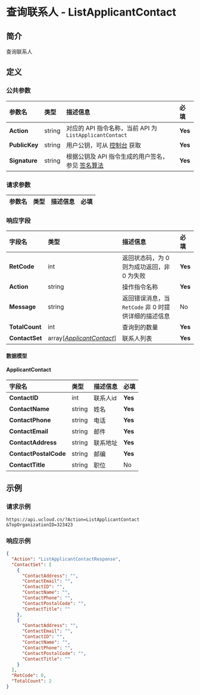 # 查询联系人 - ListApplicantContact

## 简介

查询联系人









## 定义

### 公共参数

| 参数名 | 类型 | 描述信息 | 必填 |
|:---|:---|:---|:---|
| **Action**     | string  | 对应的 API 指令名称，当前 API 为 `ListApplicantContact`                        | **Yes** |
| **PublicKey**  | string  | 用户公钥，可从 [控制台](https://console.ucloud.cn/uapi/apikey) 获取                                             | **Yes** |
| **Signature**  | string  | 根据公钥及 API 指令生成的用户签名，参见 [签名算法](api/summary/signature.md)  | **Yes** |

### 请求参数

| 参数名 | 类型 | 描述信息 | 必填 |
|:---|:---|:---|:---|

### 响应字段

| 字段名 | 类型 | 描述信息 | 必填 |
|:---|:---|:---|:---|
| **RetCode** | int | 返回状态码，为 0 则为成功返回，非 0 为失败 |**Yes**|
| **Action** | string | 操作指令名称 |**Yes**|
| **Message** | string | 返回错误消息，当 `RetCode` 非 0 时提供详细的描述信息 |No|
| **TotalCount** | int | 查询到的数量 |**Yes**|
| **ContactSet** | array[[*ApplicantContact*](#ApplicantContact)] | 联系人列表 |**Yes**|

#### 数据模型


#### ApplicantContact

| 字段名 | 类型 | 描述信息 | 必填 |
|:---|:---|:---|:---|
| **ContactID** | int | 联系人id |**Yes**|
| **ContactName** | string | 姓名 |**Yes**|
| **ContactPhone** | string | 电话 |**Yes**|
| **ContactEmail** | string | 邮件 |**Yes**|
| **ContactAddress** | string | 联系地址 |**Yes**|
| **ContactPostalCode** | string | 邮编 |**Yes**|
| **ContactTitle** | string | 职位 |No|

## 示例

### 请求示例
    
```
https://api.ucloud.cn/?Action=ListApplicantContact
&TopOrganizationID=323423
```

### 响应示例
    
```json
{
  "Action": "ListApplicantContactResponse",
  "ContactSet": [
    {
      "ContactAddress": "",
      "ContactEmail": "",
      "ContactID": "",
      "ContactName": "",
      "ContactPhone": "",
      "ContactPostalCode": "",
      "ContactTitle": ""
    },
    {
      "ContactAddress": "",
      "ContactEmail": "",
      "ContactID": "",
      "ContactName": "",
      "ContactPhone": "",
      "ContactPostalCode": "",
      "ContactTitle": ""
    }
  ],
  "RetCode": 0,
  "TotalCount": 2
}
```





